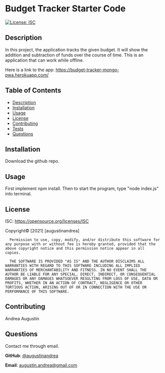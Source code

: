 # Budget Tracker Starter Code

[![License: ISC](https://img.shields.io/badge/License-ISC-blue.svg)](https://opensource.org/licenses/ISC)

  ## Description
  In this project, the application tracks the given budget. It will show the addition and subtraction of funds over the course of time. This is an application that can work while offline.

  Here is a link to the app: https://budget-tracker-mongo-pwa.herokuapp.com/

  ## Table of Contents
  * [Description](#Description)
  * [Installation](#Installation)
  * [Usage](#Usage)
  * [License](#license)
  * [Contributing](#Contributing)
  * [Tests](#Tests)
  * [Questions](#Questions)

 
  ## Installation
  Download the github repo.

  ## Usage
  First implement npm install. Then to start the program, type "node index.js" into terminal. 

  
  ## License 
  ISC:
  https://opensource.org/licenses/ISC
  

  Copyright© [2021] [augustinandrea] 

      Permission to use, copy, modify, and/or distribute this software for any purpose with or without fee is hereby granted, provided that the above copyright notice and this permission notice appear in all copies.

      THE SOFTWARE IS PROVIDED "AS IS" AND THE AUTHOR DISCLAIMS ALL WARRANTIES WITH REGARD TO THIS SOFTWARE INCLUDING ALL IMPLIED WARRANTIES OF MERCHANTABILITY AND FITNESS. IN NO EVENT SHALL THE AUTHOR BE LIABLE FOR ANY SPECIAL, DIRECT, INDIRECT, OR CONSEQUENTIAL DAMAGES OR ANY DAMAGES WHATSOEVER RESULTING FROM LOSS OF USE, DATA OR PROFITS, WHETHER IN AN ACTION OF CONTRACT, NEGLIGENCE OR OTHER TORTIOUS ACTION, ARISING OUT OF OR IN CONNECTION WITH THE USE OR PERFORMANCE OF THIS SOFTWARE.      
        

  ## Contributing
  Andrea Augustin

  
  ## Questions
  Contact me through email.

  **GitHub**: [@augustinandrea](https://github.com/augustinandrea)
  

  **Email**: augustin.andrea@gmail.com
